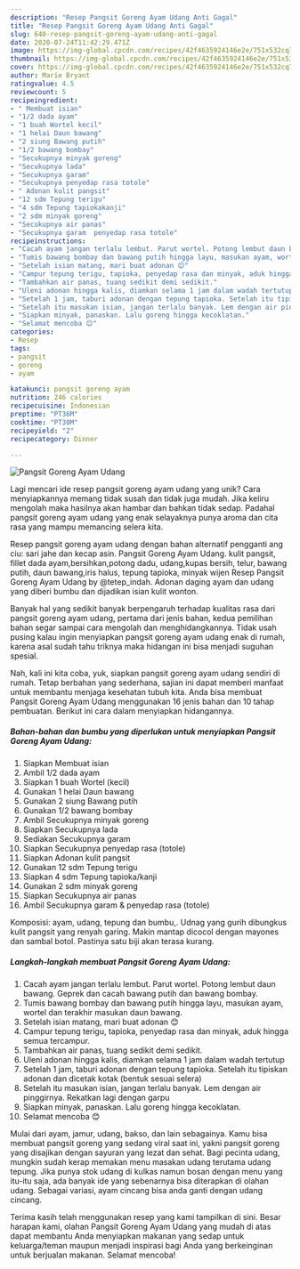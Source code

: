 ```yaml
---
description: "Resep Pangsit Goreng Ayam Udang Anti Gagal"
title: "Resep Pangsit Goreng Ayam Udang Anti Gagal"
slug: 640-resep-pangsit-goreng-ayam-udang-anti-gagal
date: 2020-07-24T11:42:29.471Z
image: https://img-global.cpcdn.com/recipes/42f4635924146e2e/751x532cq70/pangsit-goreng-ayam-udang-foto-resep-utama.jpg
thumbnail: https://img-global.cpcdn.com/recipes/42f4635924146e2e/751x532cq70/pangsit-goreng-ayam-udang-foto-resep-utama.jpg
cover: https://img-global.cpcdn.com/recipes/42f4635924146e2e/751x532cq70/pangsit-goreng-ayam-udang-foto-resep-utama.jpg
author: Marie Bryant
ratingvalue: 4.5
reviewcount: 5
recipeingredient:
- " Membuat isian"
- "1/2 dada ayam"
- "1 buah Wortel kecil"
- "1 helai Daun bawang"
- "2 siung Bawang putih"
- "1/2 bawang bombay"
- "Secukupnya minyak goreng"
- "Secukupnya lada"
- "Secukupnya garam"
- "Secukupnya penyedap rasa totole"
- " Adonan kulit pangsit"
- "12 sdm Tepung terigu"
- "4 sdm Tepung tapiokakanji"
- "2 sdm minyak goreng"
- "Secukupnya air panas"
- "Secukupnya garam  penyedap rasa totole"
recipeinstructions:
- "Cacah ayam jangan terlalu lembut. Parut wortel. Potong lembut daun bawang. Geprek dan cacah bawang putih dan bawang bombay."
- "Tumis bawang bombay dan bawang putih hingga layu, masukan ayam, wortel dan terakhir masukan daun bawang."
- "Setelah isian matang, mari buat adonan 😊"
- "Campur tepung terigu, tapioka, penyedap rasa dan minyak, aduk hingga semua tercampur."
- "Tambahkan air panas, tuang sedikit demi sedikit."
- "Uleni adonan hingga kalis, diamkan selama 1 jam dalam wadah tertutup"
- "Setelah 1 jam, taburi adonan dengan tepung tapioka. Setelah itu tipiskan adonan dan dicetak kotak (bentuk sesuai selera)"
- "Setelah itu masukan isian, jangan terlalu banyak. Lem dengan air pinggirnya. Rekatkan lagi dengan garpu"
- "Siapkan minyak, panaskan. Lalu goreng hingga kecoklatan."
- "Selamat mencoba 😊"
categories:
- Resep
tags:
- pangsit
- goreng
- ayam

katakunci: pangsit goreng ayam 
nutrition: 246 calories
recipecuisine: Indonesian
preptime: "PT36M"
cooktime: "PT30M"
recipeyield: "2"
recipecategory: Dinner

---
```



![Pangsit Goreng Ayam Udang](https://img-global.cpcdn.com/recipes/42f4635924146e2e/751x532cq70/pangsit-goreng-ayam-udang-foto-resep-utama.jpg)

Lagi mencari ide resep pangsit goreng ayam udang yang unik? Cara menyiapkannya memang tidak susah dan tidak juga mudah. Jika keliru mengolah maka hasilnya akan hambar dan bahkan tidak sedap. Padahal pangsit goreng ayam udang yang enak selayaknya punya aroma dan cita rasa yang mampu memancing selera kita.

Resep pangsit goreng ayam udang dengan bahan alternatif pengganti ang ciu: sari jahe dan kecap asin. Pangsit Goreng Ayam Udang. kulit pangsit, fillet dada ayam,bersihkan,potong dadu, udang,kupas bersih, telur, bawang putih, daun bawang,iris halus, tepung tapioka, minyak wijen Resep Pangsit Goreng Ayam Udang by @tetep_indah. Adonan daging ayam dan udang yang diberi bumbu dan dijadikan isian kulit wonton.

Banyak hal yang sedikit banyak berpengaruh terhadap kualitas rasa dari pangsit goreng ayam udang, pertama dari jenis bahan, kedua pemilihan bahan segar sampai cara mengolah dan menghidangkannya. Tidak usah pusing kalau ingin menyiapkan pangsit goreng ayam udang enak di rumah, karena asal sudah tahu triknya maka hidangan ini bisa menjadi suguhan spesial.


Nah, kali ini kita coba, yuk, siapkan pangsit goreng ayam udang sendiri di rumah. Tetap berbahan yang sederhana, sajian ini dapat memberi manfaat untuk membantu menjaga kesehatan tubuh kita. Anda bisa membuat Pangsit Goreng Ayam Udang menggunakan 16 jenis bahan dan 10 tahap pembuatan. Berikut ini cara dalam menyiapkan hidangannya.

<!--inarticleads1-->

##### Bahan-bahan dan bumbu yang diperlukan untuk menyiapkan Pangsit Goreng Ayam Udang:

1. Siapkan  Membuat isian
1. Ambil 1/2 dada ayam
1. Siapkan 1 buah Wortel (kecil)
1. Gunakan 1 helai Daun bawang
1. Gunakan 2 siung Bawang putih
1. Gunakan 1/2 bawang bombay
1. Ambil Secukupnya minyak goreng
1. Siapkan Secukupnya lada
1. Sediakan Secukupnya garam
1. Siapkan Secukupnya penyedap rasa (totole)
1. Siapkan  Adonan kulit pangsit
1. Gunakan 12 sdm Tepung terigu
1. Siapkan 4 sdm Tepung tapioka/kanji
1. Gunakan 2 sdm minyak goreng
1. Siapkan Secukupnya air panas
1. Ambil Secukupnya garam &amp; penyedap rasa (totole)


Komposisi: ayam, udang, tepung dan bumbu,. Udnag yang gurih dibungkus kulit pangsit yang renyah garing. Makin mantap dicocol dengan mayones dan sambal botol. Pastinya satu biji akan terasa kurang. 

<!--inarticleads2-->

##### Langkah-langkah membuat Pangsit Goreng Ayam Udang:

1. Cacah ayam jangan terlalu lembut. Parut wortel. Potong lembut daun bawang. Geprek dan cacah bawang putih dan bawang bombay.
1. Tumis bawang bombay dan bawang putih hingga layu, masukan ayam, wortel dan terakhir masukan daun bawang.
1. Setelah isian matang, mari buat adonan 😊
1. Campur tepung terigu, tapioka, penyedap rasa dan minyak, aduk hingga semua tercampur.
1. Tambahkan air panas, tuang sedikit demi sedikit.
1. Uleni adonan hingga kalis, diamkan selama 1 jam dalam wadah tertutup
1. Setelah 1 jam, taburi adonan dengan tepung tapioka. Setelah itu tipiskan adonan dan dicetak kotak (bentuk sesuai selera)
1. Setelah itu masukan isian, jangan terlalu banyak. Lem dengan air pinggirnya. Rekatkan lagi dengan garpu
1. Siapkan minyak, panaskan. Lalu goreng hingga kecoklatan.
1. Selamat mencoba 😊


Mulai dari ayam, jamur, udang, bakso, dan lain sebagainya. Kamu bisa membuat pangsit goreng yang sedang viral saat ini, yakni pangsit goreng yang disajikan dengan sayuran yang lezat dan sehat. Bagi pecinta udang, mungkin sudah kerap memakan menu masakan udang terutama udang tepung. Jika punya stok udang di kulkas namun bosan dengan menu yang itu-itu saja, ada banyak ide yang sebenarnya bisa diterapkan di olahan udang. Sebagai variasi, ayam cincang bisa anda ganti dengan udang cincang. 

Terima kasih telah menggunakan resep yang kami tampilkan di sini. Besar harapan kami, olahan Pangsit Goreng Ayam Udang yang mudah di atas dapat membantu Anda menyiapkan makanan yang sedap untuk keluarga/teman maupun menjadi inspirasi bagi Anda yang berkeinginan untuk berjualan makanan. Selamat mencoba!
